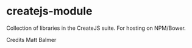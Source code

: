 # createjs-module

Collection of libraries in the CreateJS suite. For hosting on NPM/Bower.

Credits Matt Balmer